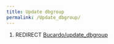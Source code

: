 ```yaml
---
title: Update dbgroup
permalink: /Update_dbgroup/
---
```


1.  REDIRECT [Bucardo/update_dbgroup](/Bucardo/update_dbgroup "wikilink")
